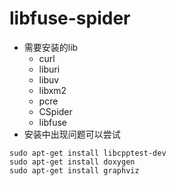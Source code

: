 # libfuse-spider
* 需要安装的lib
  * curl
  * liburi
  * libuv
  * libxm2
  * pcre
  * CSpider
  * libfuse
* 安装中出现问题可以尝试

```
sudo apt-get install libcpptest-dev
sudo apt-get install doxygen
sudo apt-get install graphviz
```

